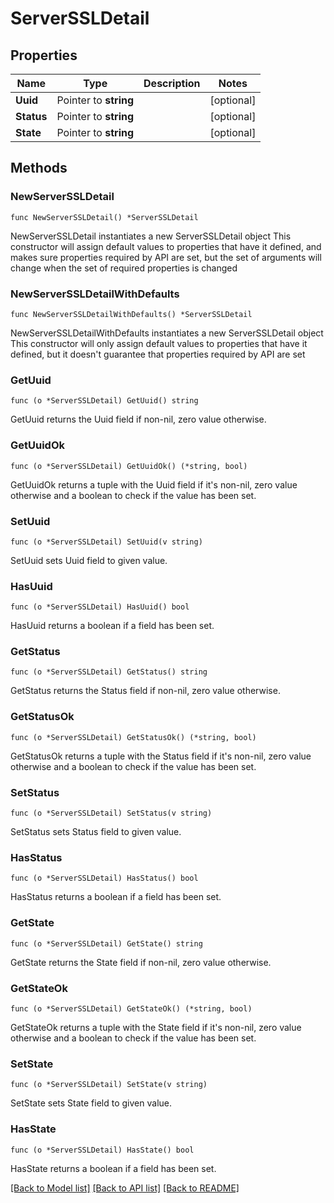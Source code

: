 # ServerSSLDetail

## Properties

Name | Type | Description | Notes
------------ | ------------- | ------------- | -------------
**Uuid** | Pointer to **string** |  | [optional] 
**Status** | Pointer to **string** |  | [optional] 
**State** | Pointer to **string** |  | [optional] 

## Methods

### NewServerSSLDetail

`func NewServerSSLDetail() *ServerSSLDetail`

NewServerSSLDetail instantiates a new ServerSSLDetail object
This constructor will assign default values to properties that have it defined,
and makes sure properties required by API are set, but the set of arguments
will change when the set of required properties is changed

### NewServerSSLDetailWithDefaults

`func NewServerSSLDetailWithDefaults() *ServerSSLDetail`

NewServerSSLDetailWithDefaults instantiates a new ServerSSLDetail object
This constructor will only assign default values to properties that have it defined,
but it doesn't guarantee that properties required by API are set

### GetUuid

`func (o *ServerSSLDetail) GetUuid() string`

GetUuid returns the Uuid field if non-nil, zero value otherwise.

### GetUuidOk

`func (o *ServerSSLDetail) GetUuidOk() (*string, bool)`

GetUuidOk returns a tuple with the Uuid field if it's non-nil, zero value otherwise
and a boolean to check if the value has been set.

### SetUuid

`func (o *ServerSSLDetail) SetUuid(v string)`

SetUuid sets Uuid field to given value.

### HasUuid

`func (o *ServerSSLDetail) HasUuid() bool`

HasUuid returns a boolean if a field has been set.

### GetStatus

`func (o *ServerSSLDetail) GetStatus() string`

GetStatus returns the Status field if non-nil, zero value otherwise.

### GetStatusOk

`func (o *ServerSSLDetail) GetStatusOk() (*string, bool)`

GetStatusOk returns a tuple with the Status field if it's non-nil, zero value otherwise
and a boolean to check if the value has been set.

### SetStatus

`func (o *ServerSSLDetail) SetStatus(v string)`

SetStatus sets Status field to given value.

### HasStatus

`func (o *ServerSSLDetail) HasStatus() bool`

HasStatus returns a boolean if a field has been set.

### GetState

`func (o *ServerSSLDetail) GetState() string`

GetState returns the State field if non-nil, zero value otherwise.

### GetStateOk

`func (o *ServerSSLDetail) GetStateOk() (*string, bool)`

GetStateOk returns a tuple with the State field if it's non-nil, zero value otherwise
and a boolean to check if the value has been set.

### SetState

`func (o *ServerSSLDetail) SetState(v string)`

SetState sets State field to given value.

### HasState

`func (o *ServerSSLDetail) HasState() bool`

HasState returns a boolean if a field has been set.


[[Back to Model list]](../README.md#documentation-for-models) [[Back to API list]](../README.md#documentation-for-api-endpoints) [[Back to README]](../README.md)


